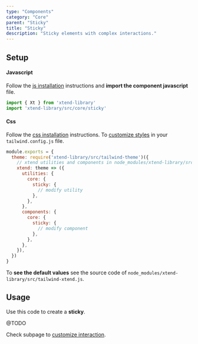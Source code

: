 ```yaml
---
type: "Components"
category: "Core"
parent: "Sticky"
title: "Sticky"
description: "Sticky elements with complex interactions."
---
```


## Setup

#### Javascript

Follow the [js installation](/introduction/getting-started/setup#js-installation) instructions and **import the component javascript** file.

```jsx
import { Xt } from 'xtend-library'
import 'xtend-library/src/core/sticky'
```

#### Css

Follow the [css installation](/introduction/getting-started/setup#css-installation) instructions. To [customize styles](/introduction/getting-started/setup#css-customization) in your `tailwind.config.js` file.

```jsx
module.exports = {
  theme: require('xtend-library/src/tailwind-theme')({
    // xtend utilities and components in node_modules/xtend-library/src/tailwind-xtend.js
    xtend: theme => ({
      utilities: {
        core: {
          sticky: {
            // modify utility
          },
        },
      },
      components: {
        core: {
          sticky: {
            // modify component
          },
        },
      },
    }),
  })
}
```

To **see the default values** see the source code of `node_modules/xtend-library/src/tailwind-xtend.js`.

## Usage

Use this code to create a **sticky**.

@TODO

Check subpage to [customize interaction](/components/core/sticky/interaction).
